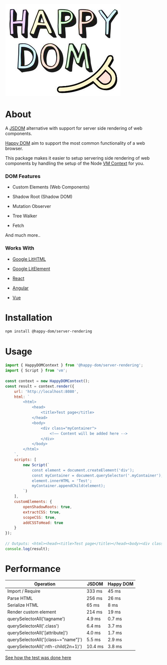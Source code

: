 ![Happy DOM Logo](https://github.com/capricorn86/happy-dom/raw/master/docs/happy-dom-logo.jpg)


# About

A [JSDOM](https://github.com/jsdom/jsdom) alternative with support for server side rendering of web components.

[Happy DOM](https://github.com/capricorn86/happy-dom) aim to support the most common functionality of a web browser.

This package makes it easier to setup servering side rendering of web components by handling the setup of the Node [VM Context](https://nodejs.org/api/vm.html#vm_vm_createcontext_sandbox_options) for you.



### DOM Features

- Custom Elements (Web Components)

- Shadow Root (Shadow DOM)

- Mutation Observer

- Tree Walker

- Fetch

And much more..



### Works With

- [Google LitHTML](https://lit-html.polymer-project.org)

- [Google LitElement](https://lit-element.polymer-project.org)

- [React](https://reactjs.org)

- [Angular](https://angular.io/)

- [Vue](https://vuejs.org/)

  

# Installation

```bash
npm install @happy-dom/server-rendering
```



# Usage


```javascript
import { HappyDOMContext } from '@happy-dom/server-rendering';
import { Script } from 'vm';

const context = new HappyDOMContext();
const result = context.render({
    url: 'http://localhost:8080',
    html: `
        <html>
            <head>
                <title>Test page</title>
            </head>
            <body>
                <div class="myContainer">
                    <!–– Content will be added here -->
                </div>
            </body>
        </html>
    `,
    scripts: [
        new Script(`
            const element = document.createElement('div');
            const myContainer = document.querySelector('.myContainer');
            element.innerHTML = 'Test';
            myContainer.appendChild(element);
        `)
    ],
    customElements: {
        openShadowRoots: true,
        extractCSS: true,
        scopeCSS: true,
        addCSSToHead: true
    }
});

// Outputs: <html><head><title>Test page</title></head><body><div class="myContainer">Test</div></body></html>
console.log(result);
```


# Performance

| Operation                            | JSDOM   | Happy DOM |
| ------------------------------------ | ------- | --------- |
| Import / Require                     | 333 ms  | 45 ms     |
| Parse HTML                           | 256 ms  | 26 ms     |
| Serialize HTML                       | 65 ms   | 8 ms      |
| Render custom element                | 214 ms  | 19 ms     |
| querySelectorAll('tagname')          | 4.9 ms  | 0.7 ms    |
| querySelectorAll('.class')           | 6.4 ms  | 3.7 ms    |
| querySelectorAll('[attribute]')      | 4.0 ms  | 1.7 ms    |
| querySelectorAll('[class~="name"]')  | 5.5 ms  | 2.9 ms    |
| querySelectorAll(':nth-child(2n+1)') | 10.4 ms | 3.8 ms    |

[See how the test was done here](https://github.com/capricorn86/happy-dom-performance-test)

